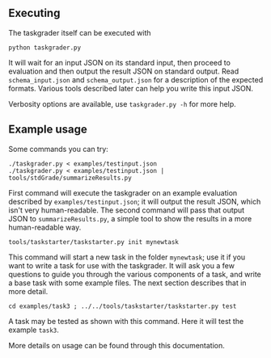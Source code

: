 ## Executing

The taskgrader itself can be executed with

    python taskgrader.py

It will wait for an input JSON on its standard input, then proceed to evaluation and then output the result JSON on standard output. Read `schema_input.json` and `schema_output.json` for a description of the expected formats. Various tools described later can help you write this input JSON.

Verbosity options are available, use `taskgrader.py -h` for more help.

## Example usage

Some commands you can try:

    ./taskgrader.py < examples/testinput.json
    ./taskgrader.py < examples/testinput.json | tools/stdGrade/summarizeResults.py

First command will execute the taskgrader on an example evaluation described by `examples/testinput.json`; it will output the result JSON, which isn't very human-readable. The second command will pass that output JSON to `summarizeResults.py`, a simple tool to show the results in a more human-readable way.

    tools/taskstarter/taskstarter.py init mynewtask

This command will start a new task in the folder `mynewtask`; use it if you want to write a task for use with the taskgrader. It will ask you a few questions to guide you through the various components of a task, and write a base task with some example files. The next section describes that in more detail.

    cd examples/task3 ; ../../tools/taskstarter/taskstarter.py test

A task may be tested as shown with this command. Here it will test the example `task3`.

More details on usage can be found through this documentation.
